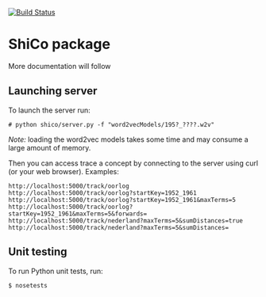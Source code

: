 [![Build Status](https://travis-ci.org/c-martinez/ShiCo.svg?branch=master)](https://travis-ci.org/c-martinez/ShiCo)

# ShiCo package

More documentation will follow

## Launching server
To launch the server run:
```
# python shico/server.py -f "word2vecModels/195?_????.w2v"
```

*Note:* loading the word2vec models takes some time and may consume a large amount of memory.

Then you can access trace a concept by connecting to the server using curl (or your web browser). Examples:

```
http://localhost:5000/track/oorlog
http://localhost:5000/track/oorlog?startKey=1952_1961
http://localhost:5000/track/oorlog?startKey=1952_1961&maxTerms=5
http://localhost:5000/track/oorlog?startKey=1952_1961&maxTerms=5&forwards=
http://localhost:5000/track/nederland?maxTerms=5&sumDistances=true
http://localhost:5000/track/nederland?maxTerms=5&sumDistances=
```

## Unit testing
To run Python unit tests, run:
```
$ nosetests
```
